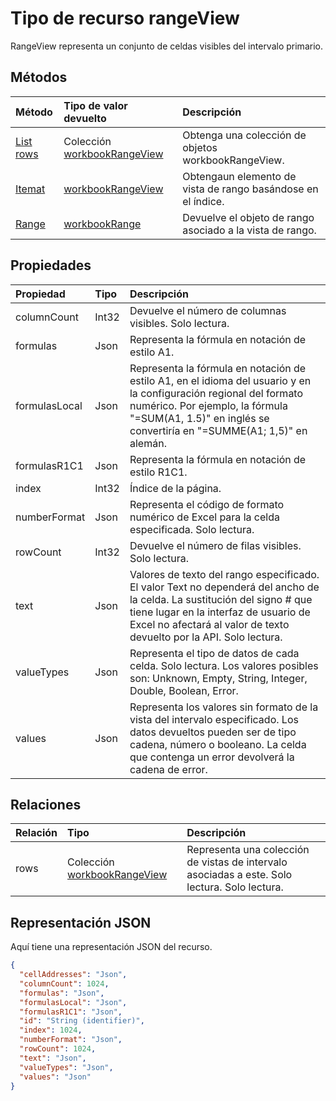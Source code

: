 # <a name="rangeview-resource-type"></a>Tipo de recurso rangeView
RangeView representa un conjunto de celdas visibles del intervalo primario.

## <a name="methods"></a>Métodos

| Método           | Tipo de valor devuelto    |Descripción|
|:---------------|:--------|:----------|
|[List rows](../api/workbookrangeview_list_rows.md) |Colección [workbookRangeView](workbookrangeview.md)| Obtenga una colección de objetos workbookRangeView.|
|[Itemat](../api/workbookrangeview_itemat.md)|[workbookRangeView](workbookrangeview.md)|Obtengaun elemento de vista de rango basándose en el índice.|
|[Range](../api/workbookrangeview_range.md)|[workbookRange](range.md)|Devuelve el objeto de rango asociado a la vista de rango.|

## <a name="properties"></a>Propiedades
| Propiedad     | Tipo   |Descripción|
|:---------------|:--------|:----------|
|columnCount|Int32|Devuelve el número de columnas visibles. Solo lectura.|
|formulas|Json|Representa la fórmula en notación de estilo A1. |
|formulasLocal|Json|Representa la fórmula en notación de estilo A1, en el idioma del usuario y en la configuración regional del formato numérico. Por ejemplo, la fórmula "=SUM(A1, 1.5)" en inglés se convertiría en "=SUMME(A1; 1,5)" en alemán.    |
|formulasR1C1|Json|Representa la fórmula en notación de estilo R1C1.   |
|index|Int32|Índice de la página.|
|numberFormat|Json|Representa el código de formato numérico de Excel para la celda especificada. Solo lectura. |
|rowCount|Int32|Devuelve el número de filas visibles. Solo lectura.  |
|text|Json|Valores de texto del rango especificado. El valor Text no dependerá del ancho de la celda. La sustitución del signo # que tiene lugar en la interfaz de usuario de Excel no afectará al valor de texto devuelto por la API. Solo lectura.    |
|valueTypes|Json|Representa el tipo de datos de cada celda. Solo lectura. Los valores posibles son: Unknown, Empty, String, Integer, Double, Boolean, Error. |
|values|Json|Representa los valores sin formato de la vista del intervalo especificado. Los datos devueltos pueden ser de tipo cadena, número o booleano. La celda que contenga un error devolverá la cadena de error.   |

## <a name="relationships"></a>Relaciones
| Relación | Tipo   |Descripción|
|:---------------|:--------|:----------|
|rows|Colección [workbookRangeView](workbookrangeview.md)| Representa una colección de vistas de intervalo asociadas a este. Solo lectura.    Solo lectura.|

## <a name="json-representation"></a>Representación JSON
Aquí tiene una representación JSON del recurso.
<!-- {
  "blockType": "resource",
  "optionalProperties": [  ],
  "@odata.type": "microsoft.graph.workbookRangeView"
}-->
```json
{
  "cellAddresses": "Json",
  "columnCount": 1024,
  "formulas": "Json",
  "formulasLocal": "Json",
  "formulasR1C1": "Json",
  "id": "String (identifier)",
  "index": 1024,
  "numberFormat": "Json",
  "rowCount": 1024,
  "text": "Json",
  "valueTypes": "Json",
  "values": "Json"
}
```
